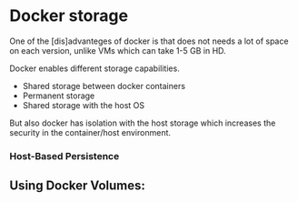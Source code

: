 # Docker storage 

One of the [dis]advanteges of docker is that does not needs a lot of 
space on each version, unlike VMs which can take 1-5 GB in HD.

Docker enables different storage capabilities.
 * Shared storage between docker containers
 * Permanent storage 
 * Shared storage with the host OS

But also docker has isolation with the host storage which increases
the security in the container/host environment.

### Host-Based Persistence





## Using Docker Volumes:


